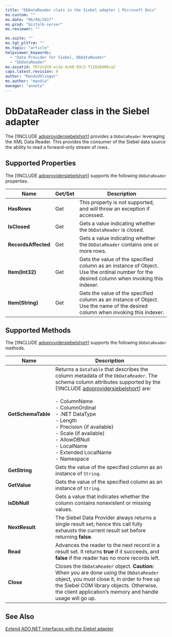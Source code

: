 ```yaml
---
title: "DbDataReader class in the Siebel adapter | Microsoft Docs"
ms.custom: ""
ms.date: "06/08/2017"
ms.prod: "biztalk-server"
ms.reviewer: ""

ms.suite: ""
ms.tgt_pltfrm: ""
ms.topic: "article"
helpviewer_keywords: 
  - "Data Provider for Siebel, DbDataReader"
  - "DbDataReader"
ms.assetid: 7673cd10-ec1e-4cb0-93c2-f11928d00ca2
caps.latest.revision: 4
author: "MandiOhlinger"
ms.author: "mandia"
manager: "anneta"
---
```

# DbDataReader class in the Siebel adapter
The [!INCLUDE [adoprovidersiebelshort](../../includes/adoprovidersiebelshort-md.md)] provides a `DbDataReader` leveraging the XML Data Reader. This provides the consumer of the Siebel data source the ability to read a forward-only stream of rows.  

## Supported Properties  
 The [!INCLUDE [adoprovidersiebelshort](../../includes/adoprovidersiebelshort-md.md)] supports the following `DbDataReader` properties.  

|Name|Get/Set|Description|  
|----------|--------------|-----------------|  
|**HasRows**|Get|This property is not supported, and will throw an exception if accessed.|  
|**IsClosed**|Get|Gets a value indicating whether the `DbDataReader` is closed.|  
|**RecordsAffected**|Get|Gets a value indicating whether the `DbDataReader` contains one or more rows.|  
|**Item(Int32)**|Get|Gets the value of the specified column as an instance of Object. Use the ordinal number for the desired column when invoking this indexer.|  
|**Item(String)**|Get|Gets the value of the specified column as an instance of Object. Use the name of the desired column when invoking this indexer.|  

## Supported Methods  
 The [!INCLUDE [adoprovidersiebelshort](../../includes/adoprovidersiebelshort-md.md)] supports the following `DbDataReader` methods.  


|              Name               |                                                                                                                                                                                                                             Description                                                                                                                                                                                                                             |
|---------------------------------|---------------------------------------------------------------------------------------------------------------------------------------------------------------------------------------------------------------------------------------------------------------------------------------------------------------------------------------------------------------------------------------------------------------------------------------------------------------------|
| <strong>GetSchemaTable</strong> | Returns a `DataTable` that describes the column metadata of the `DbDataReader`. The schema column attributes supported by the [!INCLUDE [adoprovidersiebelshort](../../includes/adoprovidersiebelshort-md.md)] are:<br /><br /> -   ColumnName<br />-   ColumnOrdinal<br />-   .NET DataType<br />-   Length<br />-   Precision (if available)<br />-   Scale (if available)<br />-   AllowDBNull<br />-   LocalName<br />-   Extended LocalName<br />-   Namespace |
|   <strong>GetString</strong>    |                                                                                                                                                                                                 Gets the value of the specified column as an instance of `String`.                                                                                                                                                                                                  |
|    <strong>GetValue</strong>    |                                                                                                                                                                                                 Gets the value of the specified column as an instance of `String`.                                                                                                                                                                                                  |
|    <strong>isDbNull</strong>    |                                                                                                                                                                                       Gets a value that indicates whether the column contains nonexistent or missing values.                                                                                                                                                                                        |
|   <strong>NextResult</strong>   |                                                                                                                                                     The Siebel Data Provider always returns a single result set; hence this call fully exhausts the current result set before returning <strong>false</strong>.                                                                                                                                                     |
|      <strong>Read</strong>      |                                                                                                                                            Advances the reader to the next record in a result set.  It returns <strong>true</strong> if it succeeds, and <strong>false</strong> if the reader has no more records left.                                                                                                                                             |
|     <strong>Close</strong>      |                                                                                                   Closes the `DbDataReader` object. <strong>Caution:</strong>  When you are done using the `DbDataReader` object, you must close it, in order to free up the Siebel COM library objects. Otherwise, the client application’s memory and handle usage will go up.                                                                                                    |

## See Also  
 [Extend ADO.NET Interfaces with the Siebel adapter](../../adapters-and-accelerators/adapter-siebel/extend-ado-net-interfaces-with-the-siebel-adapter.md)